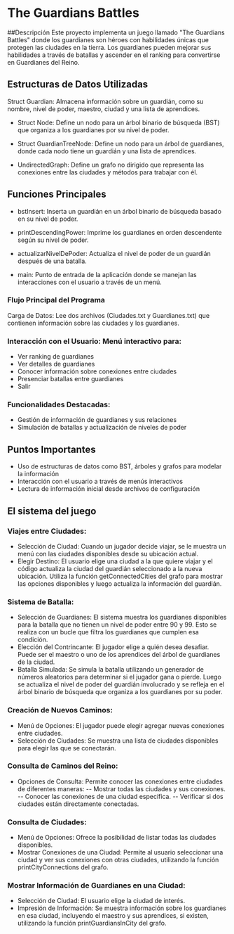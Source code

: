 # The Guardians Battles
##Descripción
Este proyecto implementa un juego llamado "The Guardians Battles" donde los guardianes son héroes con habilidades únicas que protegen las ciudades en la tierra. Los guardianes pueden mejorar sus habilidades a través de batallas y ascender en el ranking para convertirse en Guardianes del Reino.

## Estructuras de Datos Utilizadas
Struct Guardian: Almacena información sobre un guardián, como su nombre, nivel de poder, maestro, ciudad y una lista de aprendices.

- Struct Node: Define un nodo para un árbol binario de búsqueda (BST) que organiza a los guardianes por su nivel de poder.

- Struct GuardianTreeNode: Define un nodo para un árbol de guardianes, donde cada nodo tiene un guardián y una lista de aprendices.

- UndirectedGraph: Define un grafo no dirigido que representa las conexiones entre las ciudades y métodos para trabajar con él.

## Funciones Principales
- bstInsert: Inserta un guardián en un árbol binario de búsqueda basado en su nivel de poder.

- printDescendingPower: Imprime los guardianes en orden descendente según su nivel de poder.

- actualizarNivelDePoder: Actualiza el nivel de poder de un guardián después de una batalla.

- main: Punto de entrada de la aplicación donde se manejan las interacciones con el usuario a través de un menú.

### Flujo Principal del Programa
Carga de Datos: Lee dos archivos (Ciudades.txt y Guardianes.txt) que contienen información sobre las ciudades y los guardianes.

### Interacción con el Usuario: Menú interactivo para:

- Ver ranking de guardianes
- Ver detalles de guardianes
- Conocer información sobre conexiones entre ciudades
- Presenciar batallas entre guardianes
- Salir
### Funcionalidades Destacadas:
- Gestión de información de guardianes y sus relaciones
- Simulación de batallas y actualización de niveles de poder

## Puntos Importantes
- Uso de estructuras de datos como BST, árboles y grafos para modelar la información
- Interacción con el usuario a través de menús interactivos
- Lectura de información inicial desde archivos de configuración

## El sistema del juego


### Viajes entre Ciudades:
- Selección de Ciudad: Cuando un jugador decide viajar, se le muestra un menú con las ciudades disponibles desde su ubicación actual.
- Elegir Destino: El usuario elige una ciudad a la que quiere viajar y el código actualiza la ciudad del guardián seleccionado a la nueva ubicación. Utiliza la función getConnectedCities del grafo para mostrar las opciones disponibles y luego actualiza la información del guardián.

### Sistema de Batalla:
- Selección de Guardianes: El sistema muestra los guardianes disponibles para la batalla que no tienen un nivel de poder entre 90 y 99. Esto se realiza con un bucle que filtra los guardianes que cumplen esa condición.
- Elección del Contrincante: El jugador elige a quién desea desafiar. Puede ser el maestro o uno de los aprendices del árbol de guardianes de la ciudad.
- Batalla Simulada: Se simula la batalla utilizando un generador de números aleatorios para determinar si el jugador gana o pierde. Luego se actualiza el nivel de poder del guardián involucrado y se refleja en el árbol binario de búsqueda que organiza a los guardianes por su poder.

### Creación de Nuevos Caminos:
- Menú de Opciones: El jugador puede elegir agregar nuevas conexiones entre ciudades.
- Selección de Ciudades: Se muestra una lista de ciudades disponibles para elegir las que se conectarán.

### Consulta de Caminos del Reino:
- Opciones de Consulta: Permite conocer las conexiones entre ciudades de diferentes maneras:
-- Mostrar todas las ciudades y sus conexiones.
-- Conocer las conexiones de una ciudad específica.
-- Verificar si dos ciudades están directamente conectadas.
### Consulta de Ciudades:
- Menú de Opciones: Ofrece la posibilidad de listar todas las ciudades disponibles.
- Mostrar Conexiones de una Ciudad: Permite al usuario seleccionar una ciudad y ver sus conexiones con otras ciudades, utilizando la función printCityConnections del grafo.
### Mostrar Información de Guardianes en una Ciudad:
- Selección de Ciudad: El usuario elige la ciudad de interés.
- Impresión de Información: Se muestra información sobre los guardianes en esa ciudad, incluyendo el maestro y sus aprendices, si existen, utilizando la función printGuardiansInCity del grafo.
